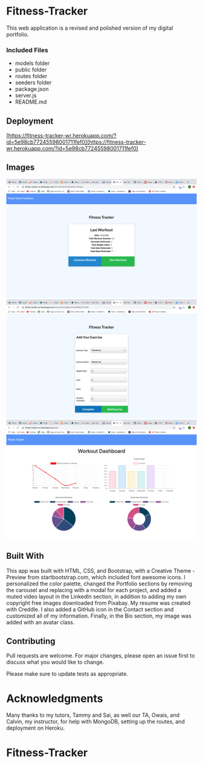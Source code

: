 # Fitness-Tracker

This web application is a revised and polished version of my digital portfolio.

### Included Files

* models folder
* public folder
* routes folder
* seeders folder
* package.json
* server.js
* README.md



## Deployment

[https://fitness-tracker-wr.herokuapp.com/?id=5e98cb77245598001711fef0](https://fitness-tracker-wr.herokuapp.com/?id=5e98cb77245598001711fef0)

## Images

![Homepage](public/images/home.png) 
![New Workout](public/images/newWorkout.png) 
![Stats Page](public/images/stats.png) 

## Built With

This app was built with HTML, CSS, and Bootstrap, with a Creative Theme - Preview from startbootstrap.com, which included font awesome icons. I personalized the color palette, changed the Portfolio sections by removing the carousel and replacing with a modal for each project, and added a muted video layout in the LinkedIn section, in addition to adding my own copyright free images downloaded from Pixabay. My resume was created with Creddle. I also added a GitHub icon in the Contact section and customized all of my information. Finally, in the Bio section, my image was added with an avatar class.

## Contributing

Pull requests are welcome. For major changes, please open an issue first to discuss what you would like to change.

Please make sure to update tests as appropriate.

# Acknowledgments

Many thanks to my tutors, Tammy and Sai, as well our TA, Owais, and Calvin, my instructor, for help with MongoDB, setting up the routes, and deployment on Heroku.





# Fitness-Tracker